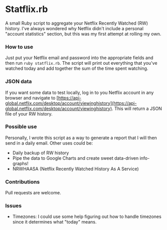 # Statflix.rb
A small Ruby script to aggregate your Netflix Recently Watched (RW) history. I've always wondered why Netflix didn't include a personal "account statistics" section, but this was my first attempt at rolling my own.

### How to use
Just put your Netflix email and password into the appropriate fields and then run `ruby statflix.rb`. The script will print out everything that you've watched today and add together the sum of the time spent watching.

### JSON data
If you want some data to test locally, log in to you Netflix account in any browser and navigate to [https://api-global.netflix.com/desktop/account/viewinghistory](https://api-global.netflix.com/desktop/account/viewinghistory). This will return a JSON file of your RW history.

### Possible use
Personally, I wrote this script as a way to generate a report that I will then send in a daily email. Other uses could be:

- Daily backup of RW history
- Pipe the data to Google Charts and create sweet data-driven info-graphs!
- NRWHAASA (Netflix Recently Watched History As A Service)

### Contributions
Pull requests are welcome.

### Issues
- Timezones: I could use some help figuring out how to handle timezones since it determines what "today" means. 
